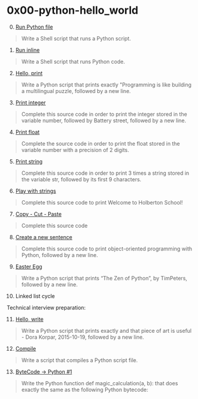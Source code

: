 # 0x00-python-hello_world

0. [Run Python file](./0-run)
> Write a Shell script that runs a Python script.

1. [Run inline](./1-run_inline)
> Write a Shell script that runs Python code.

2. [Hello, print](./2-print.py)
> Write a Python script that prints exactly "Programming is like building a multilingual puzzle, followed by a new line.

3. [Print integer](./3-print_number.py)
> Complete this source code in order to print the integer stored in the variable number, followed by Battery street, followed by a new line.

4. [Print float](./4-print_float.py)
> Complete the source code in order to print the float stored in the variable number with a precision of 2 digits.

5. [Print string](./5-print_string.py )
> Complete this source code in order to print 3 times a string stored in the variable str, followed by its first 9 characters.

6. [Play with strings](./6-concat.py)
> Complete this source code to print Welcome to Holberton School!

7. [Copy - Cut - Paste](./7-edges.py)
> Complete this source code

8. [Create a new sentence](./8-concat_edges.py)
> Complete this source code to print object-oriented programming with Python, followed by a new line.

9. [Easter Egg](./9-easter_egg.py)
> Write a Python script that prints “The Zen of Python”, by TimPeters, followed by a new line.

10. Linked list cycle

Technical interview preparation:

11. [Hello, write](./100-write.py )
> Write a Python script that prints exactly and that piece of art is useful - Dora Korpar, 2015-10-19, followed by a new line.

12. [Compile](./101-compile)
> Write a script that compiles a Python script file.

13. [ByteCode -> Python #1](./102-magic_calculation.py )
> Write the Python function def magic_calculation(a, b): that does exactly the same as the following Python bytecode:
